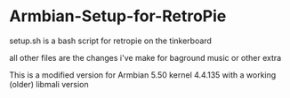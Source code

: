 # Armbian-Setup-for-RetroPie
setup.sh is a bash script for retropie on the  tinkerboard

all other files are the changes i've make for baground music or other extra

This is a modified version for Armbian 5.50 kernel 4.4.135 with a working (older) libmali version
